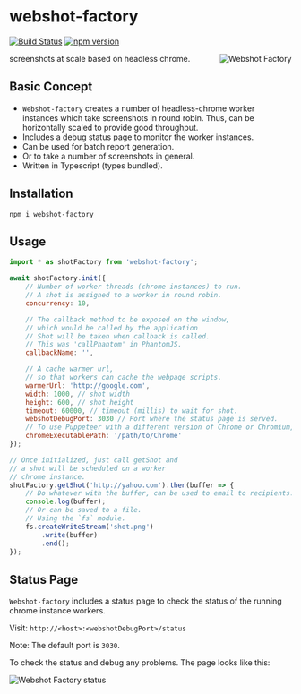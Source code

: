 # webshot-factory
[![Build Status](https://travis-ci.org/ashubham/webshot-factory.svg?branch=master)](https://travis-ci.org/ashubham/webshot-factory)
[![npm version](https://badge.fury.io/js/webshot-factory.svg)](https://badge.fury.io/js/webshot-factory)

<img src="https://github.com/ashubham/webshot-factory/raw/master/assets/webshot-factory.png" align="right" alt="Webshot Factory" />

screenshots at scale based on headless chrome.

## Basic Concept

- `Webshot-factory` creates a number of headless-chrome worker instances which take screenshots in round robin. Thus, can be horizontally scaled to provide good throughput.
- Includes a debug status page to monitor the worker instances.
- Can be used for batch report generation.
- Or to take a number of screenshots in general.
- Written in Typescript (types bundled).

## Installation

```
npm i webshot-factory
```

## Usage

```javascript
import * as shotFactory from 'webshot-factory';

await shotFactory.init({
    // Number of worker threads (chrome instances) to run.
    // A shot is assigned to a worker in round robin.
    concurrency: 10,

    // The callback method to be exposed on the window, 
    // which would be called by the application
    // Shot will be taken when callback is called.
    // This was 'callPhantom' in PhantomJS.
    callbackName: '',

    // A cache warmer url, 
    // so that workers can cache the webpage scripts.
    warmerUrl: 'http://google.com',
    width: 1000, // shot width
    height: 600, // shot height
    timeout: 60000, // timeout (millis) to wait for shot.
    webshotDebugPort: 3030 // Port where the status page is served.
    // To use Puppeteer with a different version of Chrome or Chromium,
    chromeExecutablePath: '/path/to/Chrome'
});

// Once initialized, just call getShot and
// a shot will be scheduled on a worker
// chrome instance.
shotFactory.getShot('http://yahoo.com').then(buffer => {
    // Do whatever with the buffer, can be used to email to recipients.
    console.log(buffer);
    // Or can be saved to a file.
    // Using the `fs` module.
    fs.createWriteStream('shot.png')
        .write(buffer)
        .end();
});
```

## Status Page

`Webshot-factory` includes a status page to check the status of the running chrome instance workers.

Visit: `http://<host>:<webshotDebugPort>/status`

Note: The default port is `3030`.

To check the status and debug any problems. The page looks like this:

<img src="https://github.com/ashubham/webshot-factory/raw/master/assets/webshot-debug-page.png" alt="Webshot Factory status" />


